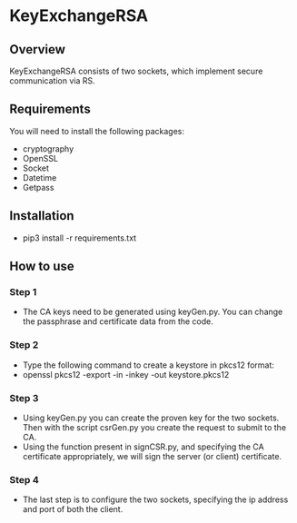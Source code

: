 # KeyExchangeRSA
## Overview
KeyExchangeRSA consists of two sockets, which implement secure communication via RS.

## Requirements
You will need to install the following packages:
* cryptography
* OpenSSL
* Socket
* Datetime
* Getpass

## Installation
* pip3 install -r requirements.txt

## How to use
### Step 1
* The CA keys need to be generated using keyGen.py. You can change the passphrase and certificate data from the code.

### Step 2
* Type the following command to create a keystore in pkcs12 format:
* openssl pkcs12 -export -in <CAcertificate> -inkey <CAkey> -out keystore.pkcs12
 
### Step 3 
* Using keyGen.py you can create the proven key for the two sockets. Then with the script csrGen.py you create the request to submit to the CA.
* Using the function present in signCSR.py, and specifying the CA certificate appropriately, we will sign the server (or client) certificate.
 
### Step 4
* The last step is to configure the two sockets, specifying the ip address and port of both the client.
